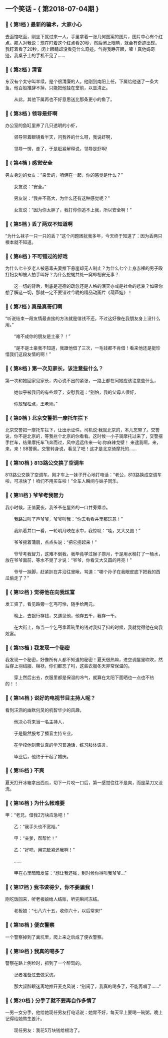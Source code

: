 ## 一个笑话 - { 第2018-07-04期 }
</hr>

### :jack_o_lantern: { 第1档 } 最新的骗术，大家小心
去面馆吃面，刚坐下就过来一人，手里拿着一张几何图案的图片，图片中心有个红点。那人对我说：现在盯着这个红点看20秒，然后闭上眼睛，就会有奇迹出现。我盯着看了20秒，闭上眼睛却没看见什么奇迹，气得我睁开眼，嚯！真他妈奇迹，我桌子上的手机不见了……


### :jack_o_lantern: { 第2档 } 清官
东汉有个太守叫羊续，是个很清廉的人。他刚到南阳上任，下属给他送了一条大鱼，他百般推辞不掉，只能把他挂在堂前，以显清正。<br/><br/>　　从此，其他下属再也不好意思送比那条更小的鱼了。


### :jack_o_lantern: { 第3档 } 领导是虾啊
办公室的鱼缸里养了几只透明的小虾，<br/><br/>　　领导带着眼镜看半天，问我养的什么呀，我说虾啊，<br/><br/>　　领导一愣，走了，于是赶紧解释说，领导是虾啊!


### :jack_o_lantern: { 第4档 } 感觉安全
男友身边的女友：“亲爱的，咱俩在一起，你的感觉是什么？”<br/><br/>　　女友说：“安全。”<br/><br/>　　男友说：“我并不高大，为什么还有这种感觉呢？”<br/><br/>　　女友说：“因为你太胖了，我打你你追不上我，所以安全啊！”


### :jack_o_lantern: { 第5档 } 丢了两双不知道啊
“为什么袜子一只一只的丢？”这个问题困扰我多年，今天终于知道了：因为丢两只根本就不知道。


### :jack_o_lantern: { 第6档 } 不可错过的好戏
为什么七十岁老人被恶毒夫妻推下悬崖却无人制止？为什么七个上身赤裸的男子殴打妇女却被人拍手叫好？为什么蛇蝎共处一窝却相安无事？<br/><br/>　　这一切的背后，到底是道德的疏忽还是人格的泯灭亦或是社会的悲哀？如果你想了解这一切，那就一定不要错过今晚的精品动画片《葫芦娃》！


### :jack_o_lantern: { 第7档 } 真是真哥们啊
“听说结束一段友情最直接的方法就是借钱不还，不过这好像在我朋友身上没什么用。”<br/><br/>　　“难不成你的朋友是土豪？！”<br/><br/>　　“是不是土豪我不知道，我跟他借了三次，一毛钱都不肯借！看来他还是挺珍惜我们这段友情的啊！”


### :jack_o_lantern: { 第8档 } 第一次见家长，该注意些什么？
第一次和她回家见家长，内心说不出的紧张，一路上都在问她应该注意些什么，<br/><br/>　　她似乎被我问的有些烦了，安慰我道：“别怕，我的父母人很好，<br/><br/>　　你放轻松点，王老师。”


### :jack_o_lantern: { 第9档 } 北京交警把一摩托车拦下
北京交警把一摩托车拦下，让出示证件。司机说:我就北京的，本儿忘带了。交警说，你不是北京的，等我拦个北京的你看看。这时候一小子骑摩托过来了，交警摆手拦车，结果摩托车飞奔而过，风中远远传来一句:你麻辣戈壁！ 来逮我啊，来，来，来！SB警察。交警转身说，看见了吧！这才是北京骑摩托的……


### :jack_o_lantern: { 第10档 } 813路公交换了空调车
813路公交换了空调车。刚才车上一妹子开心地打电话：“老公，813路换成空调车啦，可凉快了！咱们不用买车啦！”全车人瞬间与妹子同乐。


### :jack_o_lantern: { 第11档 } 爷爷考我智力
我小时候，正值夏夜，我爷爷在屋外的一口井旁乘凉。<br/><br/>　　我路过叫了声爷爷，爷爷叫我：“你去看看井里那玩意！”<br/><br/>　　我趴着井口一看，一轮明月映在水中，我惊叹：“哇，又大又圆！”<br/><br/>　　爷爷摇着蒲扇，点点头说：“把它捞起来！”<br/><br/>　　爷爷考我智力，这难不倒我，我毕竟学过猴子捞月，于是用水桶打了一桶水，放在爷爷面前，等水不晃了才说：“爷爷，你看又大又圆的月亮！”<br/><br/>　　爷爷一跺脚，赶紧趴在井沿往里瞅，骂道：“哪个孙子在我眼皮底下把我的西瓜偷走了？”


### :jack_o_lantern: { 第12档 } 觉得他在向我炫富
发工资了，看见路旁一乞丐可怜，随手给两元。<br/><br/>　　晚上，去银行存钱，又遇见他，他存五千，我存一千。<br/><br/>　　在大街上，每当一个乞丐拿着碗里的钱对我抖了抖的时候，我就觉得他在向我炫富。


### :jack_o_lantern: { 第13档 } 我发现一个秘密
我发现一个秘密，好像所有人都不知道的秘密！夏天很热嘛，进空调屋里吹吹，然后穿上羽绒服、棉袄，你们都忘了吗，这些衣服冬天非常保温的。<br/><br/>　　穿上然后出去，衣服里都是保温的冷气，就算在太阳下面晒也一点也不热的！！


### :jack_o_lantern: { 第14档 } 说好的电视节目主持人呢？
看到汪涵的幽默何炅的机智华少的风趣，<br/><br/>　　他决心将来当一名主持人，<br/><br/>　　于是毅然报考了播音主持专业，<br/><br/>　　在学校他刻苦认真的学习普通话，练习肢体语言，<br/><br/>　　毕业后，他终于干起了婚庆。


### :jack_o_lantern: { 第15档 } 不爽
夏天打开冰箱拿出西瓜，切下一片咬一口后，第一感觉往往不是爽，而是菜刀又没洗。


### :jack_o_lantern: { 第16档 } 为什么帐难要
甲：“老兄，借我2万块应急吧！”<br/><br/>　　乙：“我手头也不宽裕。”<br/><br/>　　甲：“亲爹，帮帮忙！”<br/><br/>　　乙：“好吧，用完赶紧还我啊！”<br/><br/>　　……<br/><br/>　　甲在心里暗暗发誓：“想让我还钱，到时候你得叫我爷爷…”


### :jack_o_lantern: { 第17档 } 我书读得少，你不要骗我！
刚吃饭回来，听老板娘给人结账，听完瞬间冻结。<br/><br/>　　老板娘：“七八六十五，收你六十，以后常来!”


### :jack_o_lantern: { 第18档 } 便衣警察
一个警察掉到了粪坑里，爬上来之后成了便衣警察。


### :jack_o_lantern: { 第19档 } 我真的喝多了
警察在路上例检时，抓到了一个醉驾的。<br/><br/>　　记者准备过去做采访。<br/><br/>　　那大叔醉眼迷离地推开麦克风说：“别闹了，我真的喝多了，不能再唱了……”


### :jack_o_lantern: { 第20档 } 分手了就不要再自作多情了
一男一女分手，他给她现任男友打电话说：她胃不好，每天早上要喝一碗粥，晚上记得给她熬生姜汁。<br/><br/>　　现任男友：我花5万块钱给根治了。

